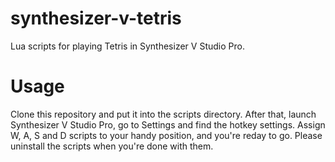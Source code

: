 # synthesizer-v-tetris
Lua scripts for playing Tetris in Synthesizer V Studio Pro.

# Usage
Clone this repository and put it into the scripts directory. After that, launch Synthesizer V Studio Pro, go to Settings and find the hotkey settings. Assign W, A, S and D scripts to your handy position, and you're reday to go. Please uninstall the scripts when you're done with them.
